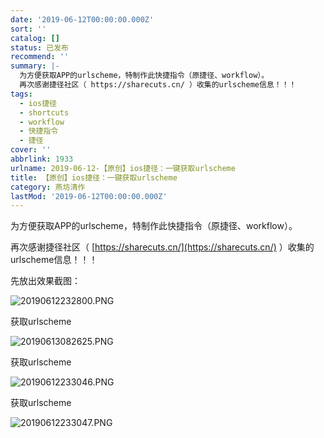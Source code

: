 ```yaml
---
date: '2019-06-12T00:00:00.000Z'
sort: ''
catalog: []
status: 已发布
recommend: ''
summary: |-
  为方便获取APP的urlscheme，特制作此快捷指令（原捷径、workflow）。
  再次感谢捷径社区（ https://sharecuts.cn/ ）收集的urlscheme信息！！！
tags:
  - ios捷径
  - shortcuts
  - workflow
  - 快捷指令
  - 捷径
cover: ''
abbrlink: 1933
urlname: 2019-06-12-【原创】ios捷径：一键获取urlscheme
title: 【原创】ios捷径：一键获取urlscheme
category: 燕坊清作
lastMod: '2019-06-12T00:00:00.000Z'
---
```


为方便获取APP的urlscheme，特制作此快捷指令（原捷径、workflow）。


再次感谢捷径社区（ [https://sharecuts.cn/](https://sharecuts.cn/) ）收集的urlscheme信息！！！


先放出效果截图：


![20190612232800.PNG](http://image.bmqy.net/upload/20190612232800.PNG)


获取urlscheme


![20190613082625.PNG](http://image.bmqy.net/upload/20190613082625.PNG)


获取urlscheme


![20190612233046.PNG](http://image.bmqy.net/upload/20190612233046.PNG)


获取urlscheme


![20190612233047.PNG](http://image.bmqy.net/upload/20190612233047.PNG)


